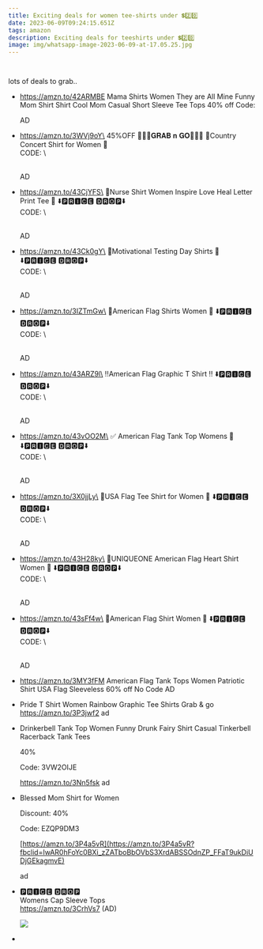 ```yaml
---
title: Exciting deals for women tee-shirts under 💲2️⃣0️⃣
date: 2023-06-09T09:24:15.651Z
tags: amazon
description: Exciting deals for teeshirts under 💲2️⃣0️⃣
image: img/whatsapp-image-2023-06-09-at-17.05.25.jpg
---
```

![]()

![]()

l﻿ots of deals to grab..

* https://amzn.to/42ARMBE
  Mama Shirts Women They are All Mine Funny Mom Shirt Shirt Cool Mom Casual Short Sleeve Tee Tops
  40% off
  Code:

  AD
* https://amzn.to/3WVj9oY\
  45%OFF  🏃🏃‍♀️𝐆𝐑𝐀𝐁 𝐧 𝐆𝐎🏃🏃‍♀️
  👕Country Concert Shirt for Women 👕\
  CODE: \

  \
  A﻿D
* https://amzn.to/43CjYFS\
  👕Nurse Shirt Women Inspire Love Heal Letter Print Tee 👕
  ⬇️🅿🆁🅸🅲🅴 🅳🆁🅾🅿⬇️\
  C﻿ODE: \

  \
  A﻿D
* https://amzn.to/43Ck0gY\
  👕Motivational Testing Day Shirts 👕
  ⬇️🅿🆁🅸🅲🅴 🅳🆁🅾🅿⬇️\
  C﻿ODE: \

  \
  A﻿D
* https://amzn.to/3IZTmGw\
  👕American Flag Shirts Women  👕
  ⬇️🅿🆁🅸🅲🅴 🅳🆁🅾🅿⬇️\
  C﻿ODE: \

  \
  A﻿D
* https://amzn.to/43ARZ9l\
  ‼️American Flag Graphic T Shirt ‼️
  ⬇️🅿🆁🅸🅲🅴 🅳🆁🅾🅿⬇️\
  C﻿ODE: \

  \
  A﻿D
* https://amzn.to/43vOO2M\
  ✅ American Flag Tank Top Womens 👕
  ⬇️🅿🆁🅸🅲🅴 🅳🆁🅾🅿⬇️\
  C﻿ODE: \

  \
  A﻿D
* https://amzn.to/3X0jjLy\
  👕USA Flag Tee Shirt for Women 👕
  ⬇️🅿🆁🅸🅲🅴 🅳🆁🅾🅿⬇️\
  C﻿ODE: \

  \
  A﻿D
* https://amzn.to/43H28ky\
  👕UNIQUEONE American Flag Heart Shirt Women 👕
  ⬇️🅿🆁🅸🅲🅴 🅳🆁🅾🅿⬇️\
  C﻿ODE: \

  \
  A﻿D
* https://amzn.to/43sFf4w\
  🎀American Flag Shirt Women 🎀
  ⬇️🅿🆁🅸🅲🅴 🅳🆁🅾🅿⬇️\
  C﻿ODE: \

  \
  A﻿D
* https://amzn.to/3MY3fFM
  American Flag Tank Tops Women Patriotic Shirt USA Flag Sleeveless  60% off
  No Code
  AD
* Pride T Shirt Women Rainbow Graphic Tee Shirts  Grab & go https://amzn.to/3P3jwf2 ad 
* Drinkerbell Tank Top Women Funny Drunk Fairy Shirt Casual Tinkerbell Racerback Tank Tees

  40%

  Code: 3VW2OIJE

  https://amzn.to/3Nn5fsk ad 
* Blessed Mom Shirt for Women

  Discount: 40% 

  Code: EZQP9DM3

  [https://amzn.to/3P4a5vR](https://amzn.to/3P4a5vR?fbclid=IwAR0hFoYc0BXi_zZATboBbOVbS3XrdABSSOdnZP_FFaT9ukDiUDjGEkagmvE)

  ad
* <!--StartFragment-->

  🅿🆁🅸🅲🅴 🅳🆁🅾🅿\
  Womens Cap Sleeve Tops\
  <https://amzn.to/3CrhVs7> (AD)

  <!--EndFragment--><!--StartFragment-->

  ![](https://m.media-amazon.com/images/I/61Uv5Y+nd9L._AC_UL1500_.jpg)

  <!--EndFragment-->
* ![]()